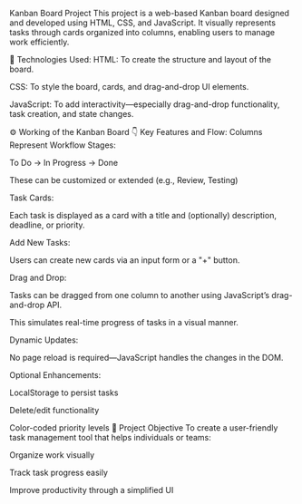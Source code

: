 Kanban Board Project 
This project is a web-based Kanban board designed and developed using HTML, CSS, and JavaScript. It visually represents tasks through cards organized into columns, enabling users to manage work efficiently.

🔧 Technologies Used:
HTML: To create the structure and layout of the board.

CSS: To style the board, cards, and drag-and-drop UI elements.

JavaScript: To add interactivity—especially drag-and-drop functionality, task creation, and state changes.

⚙️ Working of the Kanban Board
👇 Key Features and Flow:
Columns Represent Workflow Stages:

To Do → In Progress → Done

These can be customized or extended (e.g., Review, Testing)

Task Cards:

Each task is displayed as a card with a title and (optionally) description, deadline, or priority.

Add New Tasks:

Users can create new cards via an input form or a "+" button.

Drag and Drop:

Tasks can be dragged from one column to another using JavaScript’s drag-and-drop API.

This simulates real-time progress of tasks in a visual manner.

Dynamic Updates:

No page reload is required—JavaScript handles the changes in the DOM.

Optional Enhancements:

LocalStorage to persist tasks

Delete/edit functionality

Color-coded priority levels
   📌 Project Objective
To create a user-friendly task management tool that helps individuals or teams:

Organize work visually

Track task progress easily

Improve productivity through a simplified UI


